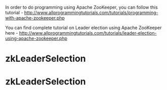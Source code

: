 

In order to do programming using Apache ZooKeeper, you can follow this tutorial - http://www.allprogrammingtutorials.com/tutorials/programming-with-apache-zookeeper.php


You can find complete tutorial on Leader election using Apache ZooKeeper here -  http://www.allprogrammingtutorials.com/tutorials/leader-election-using-apache-zookeeper.php
# zkLeaderSelection
# zkLeaderSelection
